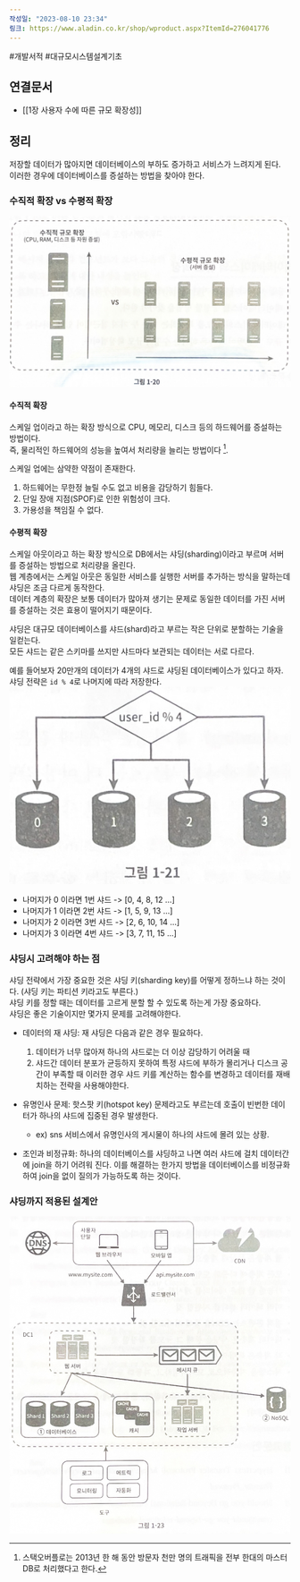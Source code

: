 ```yaml
---
작성일: "2023-08-10 23:34"
링크: https://www.aladin.co.kr/shop/wproduct.aspx?ItemId=276041776
---
```

#개발서적 #대규모시스템설계기초
## 연결문서
- [[1장 사용자 수에 따른 규모 확장성]]

## 정리
저장할 데이터가 많아지면 데이터베이스의 부하도 증가하고 서비스가 느려지게 된다.  
이러한 경우에 데이터베이스를 증설하는 방법을 찾아야 한다.
### 수직적 확장 vs 수평적 확장
![2020230814160518.png|500](./images/Pasted%20image%2020230814160518.png)
#### 수직적 확장
스케일 업이라고 하는 확장 방식으로 CPU, 메모리, 디스크 등의 하드웨어를 증설하는 방법이다.  
즉, 물리적인 하드웨어의 성능을 높여서 처리량을 늘리는 방법이다 [^1]. 

스케일 업에는 삼약한 약점이 존재한다.
1. 하드웨어는 무한정 늘릴 수도 없고 비용을 감당하기 힘들다.
2. 단일 장애 지점(SPOF)로 인한 위험성이 크다.
3. 가용성을 책임질 수 없다.
#### 수평적 확장
스케일 아웃이라고 하는 확장 방식으로 DB에서는 샤딩(sharding)이라고 부르며 서버를 증설하는 방법으로 처리량을 올린다.  
웹 계층에서는 스케일 아웃은 동일한 서비스를 실행한 서버를 추가하는 방식을 말하는데 샤딩은 조금 다르게 동작한다.  
데이터 계층의 확장은 보통 데이터가 많아져 생기는 문제로 동일한 데이터를 가진 서버를 증설하는 것은 효용이 떨어지기 때문이다.

샤딩은 대규모 데이터베이스를 샤드(shard)라고 부르는 작은 단위로 분할하는 기술을 일컫는다.  
모든 샤드는 같은 스키마를 쓰지만 샤드마다 보관되는 데이터는 서로 다르다.

예를 들어보자 20만개의 데이터가 4개의 샤드로 샤딩된 데이터베이스가 있다고 하자.
샤딩 전략은  `id % 4`로 나머지에 따라 저장한다.
![2020230814160754.png|500](./images/Pasted%20image%2020230814160754.png)
- 나머지가 0 이라면 1번 샤드  ->  [0, 4, 8, 12 ...] 
- 나머지가 1 이라면 2번 샤드 -> [1, 5, 9, 13 ...] 
- 나머지가 2 이라면 3번 샤드 -> [2, 6, 10, 14 ...] 
- 나머지가 3 이라면 4번 샤드 -> [3, 7, 11, 15 ...] 
### 샤딩시 고려해야 하는 점
샤딩 전략에서 가장 중요한 것은 샤딩 키(sharding key)를 어떻게 정하느냐 하는 것이다. (샤딩 키는 파티션 키라고도 부른다.)  
샤딩 키를 정할 때는 데이터를 고르게 분할 할 수 있도록 하는게 가장 중요하다.  
샤딩은 좋은 기술이지만 몇가지 문제를 고려해야한다.

- 데이터의 재 샤딩: 재 샤딩은 다음과 같은 경우 필요하다.
	1. 데이터가 너무 많아져 하나의 샤드로는 더 이상 감당하기 어려울 때
	2. 샤드간 데이터 분포가 균등하지 못하여 특정 샤드에 부하가 몰리거나 디스크 공간이 부족할 때
	이러한 경우 샤드 키를 계산하는 함수를 변경하고 데이터를 재배치하는 전략을 사용해야한다.
	
- 유명인사 문제: 핫스팟 키(hotspot key) 문제라고도 부르는데 호출이 빈번한 데이터가 하나의 샤드에 집중된 경우 발생한다.
	- ex) sns 서비스에서 유명인사의 게시물이 하나의 샤드에 몰려 있는 상황.
	
- 조인과 비정규화: 하나의 데이터베이스를 샤딩하고 나면 여러 샤드에 걸치 데이터간에 join을 하기 어려워 진다. 이를 해결하는 한가지 방법을 데이터베이스를 비정규화하여 join을 없이 질의가 가능하도록 하는 것이다.
### 샤딩까지 적용된 설계안
![2020230814161003.png|500](./images/Pasted%20image%2020230814161003.png)



[^1]: 스택오버플로는 2013년 한 해 동안 방문자 천만 명의 트래픽을 전부 한대의 마스터 DB로 처리했다고 한다. 